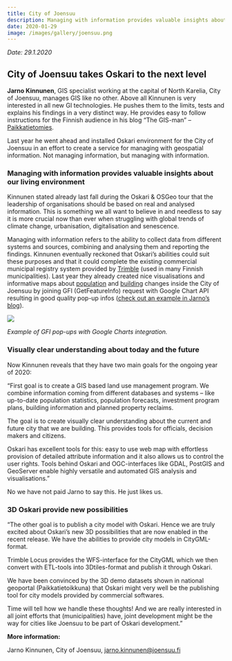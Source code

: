 ```yaml
---
title: City of Joensuu
description: Managing with information provides valuable insights about our living environment and Oskari in Joensuu is providing this.
date: 2020-01-29
image: /images/gallery/joensuu.png
---
```


*Date: 29.1.2020*

## City of Joensuu takes Oskari to the next level
**Jarno Kinnunen**, GIS specialist working at the capital of North Karelia, City of Joensuu, manages GIS like no other. 
Above all Kinnunen is very interested in all new GI technologies. He pushes them to the limits, tests and explains his findings in a very distinct way. He provides easy to follow instructions for the Finnish audience in his blog “The GIS-man” – [Paikkatietomies](https://www.paikkatietomies.fi/). 

Last year he went ahead and installed Oskari environment for the City of Joensuu in an effort to create a service for managing with geospatial information. Not managing information, but managing with information. 

### Managing with information provides valuable insights about our living environment

Kinnunen stated already last fall during the Oskari & OSGeo tour that the leadership of organisations should be based on real and analysed information. This is something we all want to believe in and needless to say it is more crucial now than ever when struggling with global trends of climate change, urbanisation, digitalisation and senescence.

Managing with information refers to the ability to collect data from different systems and sources, combining and analysing them and reporting the findings. Kinnunen eventually reckoned that Oskari’s abilities could suit these purposes and that it could complete the existing commercial municipal registry system provided by [Trimble](https://www.trimble.com/) (used in many Finnish municipalities). Last year they already created nice visualisations and informative maps about [population](https://oskari.joensuu.fi/?zoomLevel=8&coord=641888.7390984665_6944235.880752566&mapLayers=20+100+default,115+100+Muutos:%202014%20-%20nykyhetki&uuid=8c4d8671-cd00-41eb-992a-0aa6f21c463c&noSavedState=true&showIntro=false) and [building](https://oskari.joensuu.fi/?zoomLevel=8&coord=642621.2491746544_6944036.380971023&mapLayers=20+100+default,126+100+,129+100+,130+100+&uuid=8c4d8671-cd00-41eb-992a-0aa6f21c463c&noSavedState=true&showIntro=false) changes inside the City of Joensuu by joining GFI (GetFeatureInfo) request with Google Chart API resulting in good quality pop-up infos ([check out an example in Jarno’s blog](https://www.paikkatietomies.fi/webbikartta-oskari-karttapalvelun-avulla/)).

<img src="/images/gallery/joensuu.png" class="img-responsive"/>

*Example of GFI pop-ups with Google Charts integration.* 

### Visually clear understanding about today and the future

Now Kinnunen reveals that they have two main goals for the ongoing year of 2020:

“First goal is to create a GIS based land use management program. We combine information coming from different databases and systems – like up-to-date population statistics, population forecasts, investment program plans, building information and planned property reclaims.

The goal is to create visually clear understanding about the current and future city that we are building. This provides tools for officials, decision makers and citizens.

Oskari has excellent tools for this: easy to use web map with effortless provision of detailed attribute information and it also allows us to control the user rights. Tools behind Oskari and OGC-interfaces like GDAL, PostGIS and GeoServer enable highly versatile and automated GIS analysis and visualisations.”

No we have not paid Jarno to say this. He just likes us.

### 3D Oskari provide new possibilities
“The other goal is to publish a city model with Oskari. Hence we are truly excited about Oskari’s new 3D possibilities that are now enabled in the recent release. We have the abilities to provide city models in CityGML-format.

Trimble Locus provides the WFS-interface for the CityGML which we then convert with ETL-tools into 3Dtiles-format and publish it through Oskari.

We have been convinced by the 3D demo datasets shown in national geoportal (Paikkatietoikkuna) that Oskari might very well be the publishing tool for city models provided by commercial softwares.

Time will tell how we handle these thoughts! And we are really interested in all joint efforts that (municipalities) have, joint development might be the way for cities like Joensuu to be part of Oskari development.”

**More information:**

Jarno Kinnunen, City of Joensuu, jarno.kinnunen@joensuu.fi
